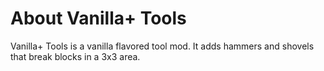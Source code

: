 # About Vanilla+ Tools
Vanilla+ Tools is a vanilla flavored tool mod. It adds hammers and shovels that break blocks in a 3x3 area.
